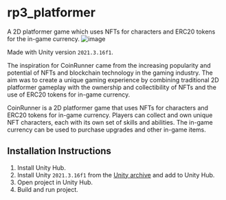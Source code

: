 # rp3_platformer
A 2D platformer game which uses NFTs for characters and ERC20 tokens for the in-game currency.
![image](https://user-images.githubusercontent.com/54744701/218635535-783e3d88-074d-4a55-9ce0-29ba36e2367b.png)


Made with Unity version `2021.3.16f1`.

The inspiration for CoinRunner came from the increasing popularity and potential of NFTs and blockchain technology in the gaming industry. The aim was to create a unique gaming experience by combining traditional 2D platformer gameplay with the ownership and collectibility of NFTs and the use of ERC20 tokens for in-game currency.

CoinRunner is a 2D platformer game that uses NFTs for characters and ERC20 tokens for in-game currency. Players can collect and own unique NFT characters, each with its own set of skills and abilities. The in-game currency can be used to purchase upgrades and other in-game items.

## Installation Instructions

1. Install Unity Hub.
2. Install Unity `2021.3.16f1` from the [Unity archive](https://unity.com/releases/editor/archive) and add to Unity Hub.
3. Open project in Unity Hub.
4. Build and run project.
